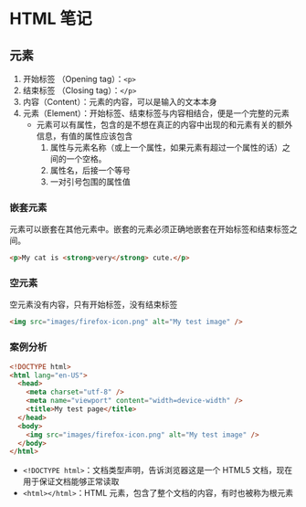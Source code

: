 # HTML 笔记

## 元素

1. 开始标签 （Opening tag）：`<p>`
2. 结束标签 （Closing tag）：`</p>`
3. 内容（Content）：元素的内容，可以是输入的文本本身
4. 元素（Element）：开始标签、结束标签与内容相结合，便是一个完整的元素
   - 元素可以有属性，包含的是不想在真正的内容中出现的和元素有关的额外信息，有值的属性应该包含
     1. 属性与元素名称（或上一个属性，如果元素有超过一个属性的话）之间的一个空格。
     2. 属性名，后接一个等号
     3. 一对引号包围的属性值

### 嵌套元素

元素可以嵌套在其他元素中。嵌套的元素必须正确地嵌套在开始标签和结束标签之间。

```html
<p>My cat is <strong>very</strong> cute.</p>
```

### 空元素

空元素没有内容，只有开始标签，没有结束标签

```html
<img src="images/firefox-icon.png" alt="My test image" />
```

### 案例分析

```html
<!DOCTYPE html>
<html lang="en-US">
  <head>
    <meta charset="utf-8" />
    <meta name="viewport" content="width=device-width" />
    <title>My test page</title>
  </head>
  <body>
    <img src="images/firefox-icon.png" alt="My test image" />
  </body>
</html>
```

- `<!DOCTYPE html>`：文档类型声明，告诉浏览器这是一个 HTML5 文档，现在用于保证文档能够正常读取
- `<html></html>`：HTML 元素，包含了整个文档的内容，有时也被称为根元素

